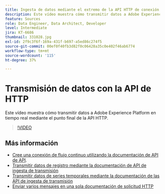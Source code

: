 ```yaml
---
title: Ingesta de datos mediante el extremo de la API HTTP de conexión de flujo continuo
description: Este vídeo muestra cómo transmitir datos a Adobe Experience Platform en tiempo real mediante el punto final de la API HTTP.
feature: Sources
role: Data Engineer, Data Architect, Developer
level: Intermediate
jira: KT-6686
thumbnail: 331028.jpg
exl-id: 2f9c3f6f-169a-431f-b697-a5ed86c274f5
source-git-commit: 00ef0f40fb3d82f0c06428a35c0e402f46ab6774
workflow-type: tm+mt
source-wordcount: '115'
ht-degree: 37%

---
```


# Transmisión de datos con la API de HTTP

Este vídeo muestra cómo transmitir datos a Adobe Experience Platform en tiempo real mediante el punto final de la API HTTP.

>[!VIDEO](https://video.tv.adobe.com/v/331028?learn=on)

## Más información

* [Cree una conexión de flujo continuo utilizando la documentación de API de API](https://experienceleague.adobe.com/docs/experience-platform/sources/api-tutorials/create/streaming/http.html).
* [Transmitir datos de registro mediante la documentación de API de ingesta de transmisión](https://experienceleague.adobe.com/docs/experience-platform/ingestion/tutorials/streaming-record-data.html)
* [Transmitir datos de series temporales mediante la documentación de las API de ingesta de transmisión](https://experienceleague.adobe.com/docs/experience-platform/ingestion/tutorials/streaming-time-series-data.html)
* [Enviar varios mensajes en una sola documentación de solicitud HTTP](https://experienceleague.adobe.com/docs/experience-platform/ingestion/tutorials/streaming-multiple-messages.html)